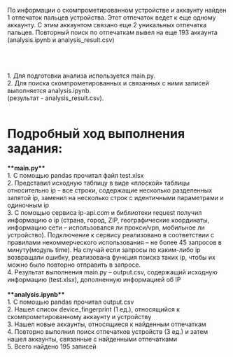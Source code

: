 По информации о скомпрометированном устройстве и аккаунту найден 1 отпечаток пальцев устройства. Этот отпечаток ведет к еще одному аккаунту. С этим аккаунтом связано еще 2 уникальных отпечатка пальцев. Повторный поиск по отпечаткам вывел на еще 193 аккаунта (analysis.ipynb и analysis_result.csv)

<br>
<br>
<br>
1. Для подготовки анализа используется main.py.<br>
2. Для поиска скомпрометированных и связанных с ними записей выполняется analysis.ipynb.<br>
(результат - analysis_result.csv).<br>
<br>
<h1>Подробный ход выполнения задания:</h1>
<b>**main.py**</b><br>
1.	С помощью pandas прочитал файл test.xlsx<br>
2.	Представил исходную таблицу в виде «плоской» таблицы относительно ip – все строки, содержащие несколько разделенных запятой ip, заменил на несколько строк с идентичными параметрами и одиночным ip<br>
3.	С помощью сервиса ip-api.com и библиотеки request получил информацию о ip (страна, город, ZIP, географические координаты, информацию сети – использовался ли прокси/vpn, мобильное ли устройство). Подключение к сервису реализовано в соответствии с правилами некоммерческого использования – не более 45 запросов в минуту(модуль time). На случай если запросы по каким-либо ip возвращали ошибку, реализована функция поиска таких ip, чтобы их можно было повторно отправить в запросе.<br>
4.	Результат выполнения main.py – output.csv, содержащий исходную информацию (test.xlsx), дополненную информацией об IP<br>
<br>
<b>**analysis.ipynb**</b><br>
1.	С помощью pandas прочитал output.csv<br>
2.  Нашел список device_fingerprint (1 ед.), относящийся к скомпрометированному аккаунту и устройству<br>
3.  Нашел новые аккаунты, относящиеся к найденным отпечаткам<br>
4.  Повторно выполнил поиск отпечатков устройств (3 ед.) и затем нашел аккаунты, связанные с найденными отпечатками <br>
5.  Всего найдено 195 записей<br>

